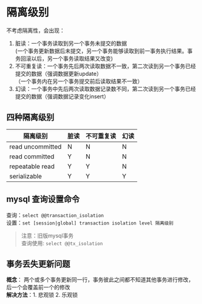 # 隔离级别
不考虑隔离性，会出现：
1. 脏读：一个事务读取到另一个事务未提交的数据<br>
  (一个事务更新数据后未提交，另一个事务能够读取到前一事务执行结果。事务回滚以后，另一个事务读取结果又改变)
2. 不可重复读：一个事务先后两次读取数据不一致，第二次读到另一个事务已经提交的数据（强调数据更新update）<br>
  （一个事务内在另一个事务提交前后读取结果不一致）
3. 幻读：一个事务中先后两次读取数据记录数不同，第二次读到另一个事务已经提交的数据（强调数据记录变化insert）

四种隔离级别
-----------
|隔离级别|脏读|不可重复读|幻读|
|-------|---|---------|---|
|read uncommitted|N|N|N|
|read committed|Y|N|N
|repeatable read|Y|Y|N|
|serializable|Y|Y|Y|

mysql 查询设置命令
------------
查询：`select @@transaction_isolation`<br>
设置：`set [session|global] transaction isolation level 隔离级别`
> 注意：旧版mysql事务<br>
查询使用: `select @@tx_isolation`<br>

事务丢失更新问题
-----
**概念**： 两个或多个事务更新同一行，事务彼此之间都不知道其他事务进行修改，后一个会覆盖前一个的修改<br>
**解决方法**：1. 悲观锁 2. 乐观锁
